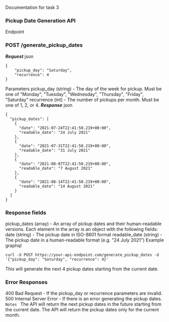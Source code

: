 Documentation for task 3

### Pickup Date Generation API
Endpoint
### POST /generate_pickup_dates

***Request***
json
```
{
    "pickup_day": "Saturday",
    "recurrence": 4
}
```
Parameters
pickup_day (string) - The day of the week for pickup. Must be one of "Monday", "Tuesday", "Wednesday", "Thursday", "Friday", "Saturday"
recurrence (int) - The number of pickups per month. Must be one of 1, 2, or 4.
***Response***
json
```
{
  "pickup_dates": [
    {
      "date": "2021-07-24T22:41:50.219+00:00",
      "readable_date": "24 July 2021"
    },
    {
      "date": "2021-07-31T22:41:50.219+00:00",
      "readable_date": "31 July 2021"
    },
    {
      "date": "2021-08-07T22:41:50.219+00:00",
      "readable_date": "7 August 2021"
    },
    {
      "date": "2021-08-14T22:41:50.219+00:00",
      "readable_date": "14 August 2021"
    }
  ]
}
```
### Response fields
pickup_dates (array) - An array of pickup dates and their human-readable versions. Each element in the array is an object with the following fields:
date (string) - The pickup date in ISO-8601 format
readable_date (string) - The pickup date in a human-readable format (e.g. "24 July 2021")
Example
graphql
```
curl -X POST https://your-api-endpoint.com/generate_pickup_dates -d '{"pickup_day": "Saturday", "recurrence": 4}'
```
This will generate the next 4 pickup dates starting from the current date.

### Error Responses
400 Bad Request - If the pickup_day or recurrence parameters are invalid.
500 Internal Server Error - If there is an error generating the pickup dates.
```Notes ```
The API will return the next pickup dates in the future starting from the current date.
The API will return the pickup dates only for the current month.
